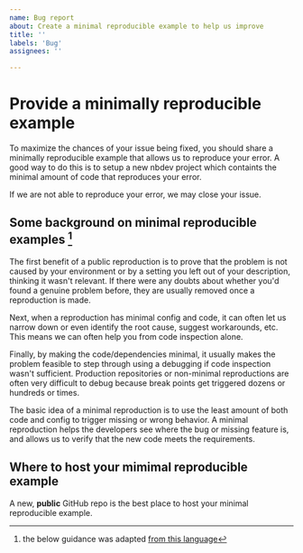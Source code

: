 ```yaml
---
name: Bug report
about: Create a minimal reproducible example to help us improve
title: ''
labels: 'Bug'
assignees: ''

---
```


# Provide a minimally reproducible example

To maximize the chances of your issue being fixed, you should share a minimally reproducible example that allows us to reproduce your error.  A good way to do this is to setup a new nbdev project which containts the minimal amount of code that reproduces your error.  

If we are not able to reproduce your error, we may close your issue.

## Some background on minimal reproducible examples [^1]

The first benefit of a public reproduction is to prove that the problem is not caused by your environment or by a setting you left out of your description, thinking it wasn't relevant. If there were any doubts about whether you'd found a genuine problem before, they are usually removed once a reproduction is made.

Next, when a reproduction has minimal config and code, it can often let us narrow down or even identify the root cause, suggest workarounds, etc. This means we can often help you from code inspection alone.

Finally, by making the code/dependencies minimal, it usually makes the problem feasible to step through using a debugging if code inspection wasn't sufficient. Production repositories or non-minimal reproductions are often very difficult to debug because break points get triggered dozens or hundreds or times.

The basic idea of a minimal reproduction is to use the least amount of both code and config to trigger missing or wrong behavior. A minimal reproduction helps the developers see where the bug or missing feature is, and allows us to verify that the new code meets the requirements.

## Where to host your mimimal reproducible example

A new, **public** GitHub repo is the best place to host your minimal reproducible example. 

[^1]: the below guidance was adapted [from this language](https://github.com/renovatebot/renovate/blob/main/docs/development/minimal-reproductions.md)
